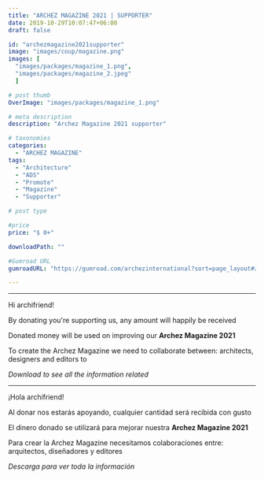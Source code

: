 ```yaml
---
title: "ARCHEZ MAGAZINE 2021 | SUPPORTER"
date: 2019-10-29T10:07:47+06:00
draft: false

id: "archezmagazine2021supporter"
image: "images/coup/magazine.png"
images: [
  "images/packages/magazine_1.png",
  "images/packages/magazine_2.jpeg"
  ]

# post thumb
OverImage: "images/packages/magazine_1.png"

# meta description
description: "Archez Magazine 2021 supporter"

# taxonomies
categories:
  - "ARCHEZ MAGAZINE"
tags:
  - "Architecture"
  - "ADS"
  - "Promote"
  - "Magazine"
  - "Supporter"

# post type

#price
price: "$ 0+"

downloadPath: ""

#Gumroad URL
gumroadURL: "https://gumroad.com/archezinternational?sort=page_layout#zYrbb"

---
```


___

Hi archifriend!

By donating you're supporting us, any amount will happily be received

Donated money will be used on improving our **Archez Magazine 2021**

To create the Archez Magazine we need to collaborate between: architects, designers and editors to

*Download to see all the information related*

_____

¡Hola archifriend!

Al donar nos estarás apoyando, cualquier cantidad será recibida con gusto

El dinero donado se utilizará para mejorar nuestra **Archez Magazine 2021**

Para crear la Archez Magazine necesitamos colaboraciones entre: arquitectos, diseñadores y editores

*Descarga para ver toda la información*